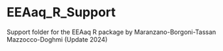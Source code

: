 # EEAaq_R_Support
Support folder for the EEAaq R package by Maranzano-Borgoni-Tassan Mazzocco-Doghmi (Update 2024)
